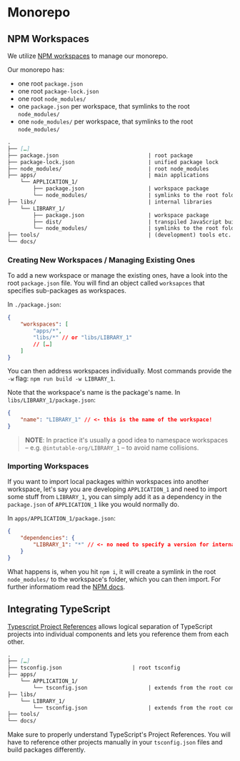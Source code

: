 # Monorepo

## NPM Workspaces

We utilize [NPM workspaces](https://docs.npmjs.com/cli/using-npm/workspaces) to manage our monorepo.

Our monorepo has:
- one root `package.json`
- one root `package-lock.json`
- one root `node_modules/`
- one `package.json` per workspace, that symlinks to the root `node_modules/`
- one `node_modules/` per workspace, that symlinks to the root `node_modules/`

```markdown
.
├── […]
├── package.json                            | root package    
├── package-lock.json                       | unified package lock
├── node_modules/                           | root node_modules
├── apps/                                   | main applications
    └── APPLICATION_1/
        ├── package.json                    | workspace package
        └── node_modules/                   | symlinks to the root folder
├── libs/                                   | internal libraries
    └── LIBRARY_1/
        ├── package.json                    | workspace package
        ├── dist/                           | transpiled JavaScript build
        └── node_modules/                   | symlinks to the root folder
├── tools/                                  | (development) tools etc.
└── docs/
```

### Creating New Workspaces / Managing Existing Ones

To add a new workspace or manage the existing ones, have a look into the root `package.json` file. You will find an object called `worksapces` that specifies sub-packages as workspaces.

In `./package.json`:
```json
{
    "workspaces": [
        "apps/*",
        "libs/*" // or "libs/LIBRARY_1"
        // […]
    ]
}
```

You can then address workspaces individually. Most commands provide the `-w` flag: `npm run build -w LIBRARY_1`.

Note that the workspace's name is the package's name. In `libs/LIBRARY_1/package.json`:
```json
{
    "name": "LIBRARY_1" // <- this is the name of the workspace!
}
```

> **NOTE**: In practice it's usually a good idea to namespace workspaces – e.g. `@intutable-org/LIBRARY_1` – to avoid name collisions.

### Importing Workspaces

If you want to import local packages within workspaces into another workspace, let's say you are developing `APPLICATION_1` and need to import some stuff from `LIBRARY_1`, you can simply add it as a dependency in the `package.json` of `APPLICATION_1` like you would normally do.

In `apps/APPLICATION_1/package.json`:
```json
{
    "dependencies": {
        "LIBRARY_1": "*" // <- no need to specify a version for internal packages
    }
}
```

What happens is, when you hit `npm i`, it will create a symlink in the root `node_modules/` to the workspace's folder, which you can then import. For further informatiom read the [NPM docs](https://docs.npmjs.com/cli/v10/using-npm/workspaces#using-workspaces).

## Integrating TypeScript

[Typescript Project References](https://www.typescriptlang.org/docs/handbook/project-references.html) allows logical separation of TypeScript projects into individual components and lets you reference them from each other. 

```markdown
.
├── […]
├── tsconfig.json                      | root tsconfig
├── apps/
    └── APPLICATION_1/
        └── tsconfig.json                   | extends from the root config
├── libs/
    └── LIBRARY_1/
        └── tsconfig.json                   | extends from the root config
├── tools/
└── docs/
```

Make sure to properly understand TypeScript's Project References. You will have to reference other projects manually in your `tsconfig.json` files and build packages differently.
